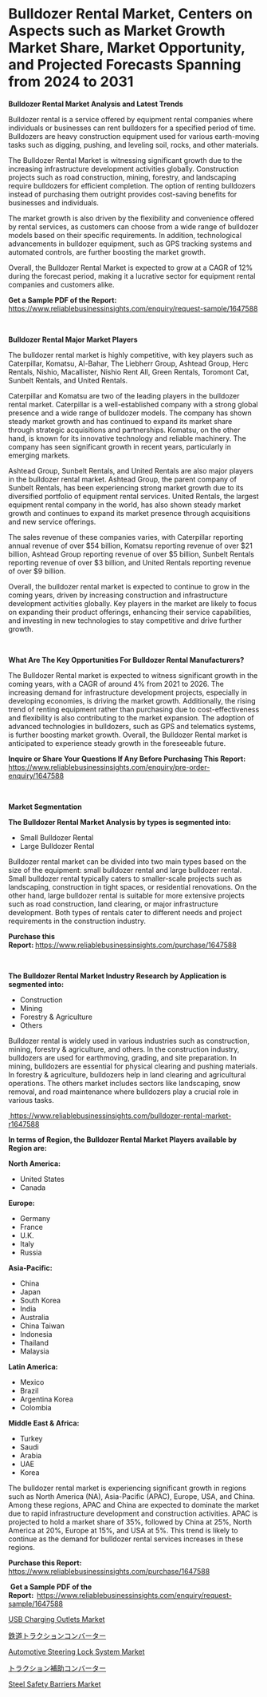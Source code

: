 <p><h1>Bulldozer Rental Market, Centers on Aspects such as Market Growth Market Share, Market Opportunity, and Projected Forecasts Spanning from 2024 to 2031</h1></p><p><strong>Bulldozer Rental Market Analysis and Latest Trends</strong></p>
<p><p>Bulldozer rental is a service offered by equipment rental companies where individuals or businesses can rent bulldozers for a specified period of time. Bulldozers are heavy construction equipment used for various earth-moving tasks such as digging, pushing, and leveling soil, rocks, and other materials.</p><p>The Bulldozer Rental Market is witnessing significant growth due to the increasing infrastructure development activities globally. Construction projects such as road construction, mining, forestry, and landscaping require bulldozers for efficient completion. The option of renting bulldozers instead of purchasing them outright provides cost-saving benefits for businesses and individuals.</p><p>The market growth is also driven by the flexibility and convenience offered by rental services, as customers can choose from a wide range of bulldozer models based on their specific requirements. In addition, technological advancements in bulldozer equipment, such as GPS tracking systems and automated controls, are further boosting the market growth.</p><p>Overall, the Bulldozer Rental Market is expected to grow at a CAGR of 12% during the forecast period, making it a lucrative sector for equipment rental companies and customers alike.</p></p>
<p><strong>Get a Sample PDF of the Report:&nbsp;</strong> <a href="https://www.reliablebusinessinsights.com/enquiry/request-sample/1647588">https://www.reliablebusinessinsights.com/enquiry/request-sample/1647588</a></p>
<p>&nbsp;</p>
<p><strong>Bulldozer Rental Major Market Players</strong></p>
<p><p>The bulldozer rental market is highly competitive, with key players such as Caterpillar, Komatsu, Al-Bahar, The Liebherr Group, Ashtead Group, Herc Rentals, Nishio, Macallister, Nishio Rent All, Green Rentals, Toromont Cat, Sunbelt Rentals, and United Rentals.</p><p>Caterpillar and Komatsu are two of the leading players in the bulldozer rental market. Caterpillar is a well-established company with a strong global presence and a wide range of bulldozer models. The company has shown steady market growth and has continued to expand its market share through strategic acquisitions and partnerships. Komatsu, on the other hand, is known for its innovative technology and reliable machinery. The company has seen significant growth in recent years, particularly in emerging markets.</p><p>Ashtead Group, Sunbelt Rentals, and United Rentals are also major players in the bulldozer rental market. Ashtead Group, the parent company of Sunbelt Rentals, has been experiencing strong market growth due to its diversified portfolio of equipment rental services. United Rentals, the largest equipment rental company in the world, has also shown steady market growth and continues to expand its market presence through acquisitions and new service offerings.</p><p>The sales revenue of these companies varies, with Caterpillar reporting annual revenue of over $54 billion, Komatsu reporting revenue of over $21 billion, Ashtead Group reporting revenue of over $5 billion, Sunbelt Rentals reporting revenue of over $3 billion, and United Rentals reporting revenue of over $9 billion.</p><p>Overall, the bulldozer rental market is expected to continue to grow in the coming years, driven by increasing construction and infrastructure development activities globally. Key players in the market are likely to focus on expanding their product offerings, enhancing their service capabilities, and investing in new technologies to stay competitive and drive further growth.</p></p>
<p>&nbsp;</p>
<p><strong>What Are The Key Opportunities For Bulldozer Rental Manufacturers?</strong></p>
<p><p>The Bulldozer Rental market is expected to witness significant growth in the coming years, with a CAGR of around 4% from 2021 to 2026. The increasing demand for infrastructure development projects, especially in developing economies, is driving the market growth. Additionally, the rising trend of renting equipment rather than purchasing due to cost-effectiveness and flexibility is also contributing to the market expansion. The adoption of advanced technologies in bulldozers, such as GPS and telematics systems, is further boosting market growth. Overall, the Bulldozer Rental market is anticipated to experience steady growth in the foreseeable future.</p></p>
<p><strong>Inquire or Share Your Questions If Any Before Purchasing This Report:</strong> <a href="https://www.reliablebusinessinsights.com/enquiry/pre-order-enquiry/1647588">https://www.reliablebusinessinsights.com/enquiry/pre-order-enquiry/1647588</a></p>
<p>&nbsp;</p>
<p><strong>Market Segmentation</strong></p>
<p><strong>The Bulldozer Rental Market Analysis by types is segmented into:</strong></p>
<p><ul><li>Small Bulldozer Rental</li><li>Large Bulldozer Rental</li></ul></p>
<p><p>Bulldozer rental market can be divided into two main types based on the size of the equipment: small bulldozer rental and large bulldozer rental. Small bulldozer rental typically caters to smaller-scale projects such as landscaping, construction in tight spaces, or residential renovations. On the other hand, large bulldozer rental is suitable for more extensive projects such as road construction, land clearing, or major infrastructure development. Both types of rentals cater to different needs and project requirements in the construction industry.</p></p>
<p><strong>Purchase this Report:&nbsp;</strong><a href="https://www.reliablebusinessinsights.com/purchase/1647588">https://www.reliablebusinessinsights.com/purchase/1647588</a></p>
<p>&nbsp;</p>
<p><strong>The Bulldozer Rental Market Industry Research by Application is segmented into:</strong></p>
<p><ul><li>Construction</li><li>Mining</li><li>Forestry & Agriculture</li><li>Others</li></ul></p>
<p><p>Bulldozer rental is widely used in various industries such as construction, mining, forestry & agriculture, and others. In the construction industry, bulldozers are used for earthmoving, grading, and site preparation. In mining, bulldozers are essential for physical clearing and pushing materials. In forestry & agriculture, bulldozers help in land clearing and agricultural operations. The others market includes sectors like landscaping, snow removal, and road maintenance where bulldozers play a crucial role in various tasks.</p></p>
<p><a href="https://www.reliablebusinessinsights.com/bulldozer-rental-market-r1647588">&nbsp;https://www.reliablebusinessinsights.com/bulldozer-rental-market-r1647588</a></p>
<p><strong>In terms of Region, the Bulldozer Rental Market Players available by Region are:</strong></p>
<p>
    <p> <strong> North America: </strong>
        <ul>
            <li>United States</li>
            <li>Canada</li>
        </ul>
        </p> 
    <p> <strong> Europe: </strong>
        <ul>
            <li>Germany</li>
            <li>France</li>
            <li>U.K.</li>
            <li>Italy</li>
            <li>Russia</li>
        </ul>
        </p> 
    <p> <strong> Asia-Pacific: </strong>
        <ul>
            <li>China</li>
            <li>Japan</li>
            <li>South Korea</li>
            <li>India</li>
            <li>Australia</li>
            <li>China Taiwan</li>
            <li>Indonesia</li>
            <li>Thailand</li>
            <li>Malaysia</li>
        </ul>
        </p> 
    <p> <strong> Latin America: </strong>
        <ul>
            <li>Mexico</li>
            <li>Brazil</li>
            <li>Argentina Korea</li>
            <li>Colombia</li>
        </ul>
        </p> 
    <p> <strong> Middle East & Africa: </strong>
        <ul>
            <li>Turkey</li>
            <li>Saudi</li>
            <li>Arabia</li>
            <li>UAE</li>
            <li>Korea</li>
        </ul>
    </p>
    </p>
<p><p>The bulldozer rental market is experiencing significant growth in regions such as North America (NA), Asia-Pacific (APAC), Europe, USA, and China. Among these regions, APAC and China are expected to dominate the market due to rapid infrastructure development and construction activities. APAC is projected to hold a market share of 35%, followed by China at 25%, North America at 20%, Europe at 15%, and USA at 5%. This trend is likely to continue as the demand for bulldozer rental services increases in these regions.</p></p>
<p><strong>Purchase this Report: </strong><a href="https://www.reliablebusinessinsights.com/purchase/1647588">https://www.reliablebusinessinsights.com/purchase/1647588</a></p>
<p>&nbsp;<strong>Get a Sample PDF of the Report:&nbsp;&nbsp;</strong><a href="https://www.reliablebusinessinsights.com/enquiry/request-sample/1647588">https://www.reliablebusinessinsights.com/enquiry/request-sample/1647588</a></p>
<p><strong></strong></p>
<p><p><a href="https://github.com/nafisalvee228/Market-Research-Report-List-1/blob/main/usb-charging-outlets-market.md">USB Charging Outlets Market</a></p><p><a href="https://github.com/DeonBoer2023/Market-Research-Report-List-2/blob/main/2831916181014.md">鉄道トラクションコンバーター</a></p><p><a href="https://www.linkedin.com/pulse/automotive-steering-lock-system-market-investigation-amp-industry-kvkhf?trackingId=JXmyT%2B6L7%2BfHorHMu1Y4jw%3D%3D">Automotive Steering Lock System Market</a></p><p><a href="https://github.com/dawson566/Market-Research-Report-List-2/blob/main/8667971181013.md">トラクション補助コンバーター</a></p><p><a href="https://github.com/ashepherd82/Market-Research-Report-List-5/blob/main/steel-safety-barriers-market.md">Steel Safety Barriers Market</a></p></p>